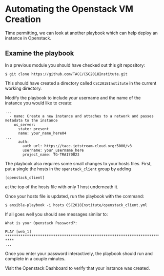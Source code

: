 # Automating the Openstack VM Creation

Time permitting, we can look at another playbook which can help deploy an instance in Openstack.

## Examine the playbook

In a previous module you should have checked out this git repository: 

```
$ git clone https://github.com/TACC/CSC2018Institute.git
```
This should have created a directory called `CSC2018Institute` in the current working directory. 

Modify the playbook to include your username and the name of the instance you would like to create:
```
...
  - name: Create a new instance and attaches to a network and passes metadata to the instance
    os_server:
      state: present
      name: your_name_here04
...
      auth: 
        auth_url: https://tacc.jetstream-cloud.org:5000/v3
        username: your_username_here
        project_name: TG-TRA170023
```


The playbook also requires some small changes to your hosts files. 
First, put a single the hosts in the `openstack_client` group by adding
```
[openstack_client]
```
at the top of the hosts file with only 1 host underneath it.

Once your hosts file is updated, run the playbook with the command:

```
$ ansible-playbook -i hosts CSC2018Institute/openstack_client.yml
```

If all goes well you should see messages similar to:
```
What is your Openstack Password?: 

PLAY [web_1] ****************************************************************************************************************************
****
...
```

Once you enter your password interactively, the playbook should run and complete in a couple minutes.

Visit the Openstack Dashboard to verify that your instance was created. 




